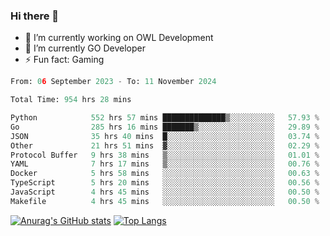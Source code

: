 ### Hi there 👋 

- 🔭 I’m currently working on OWL Development
- 🌱 I’m currently GO Developer
-  ⚡ Fun fact: Gaming
  
  <!--
- 👯 I’m looking to collaborate on ...
- 🤔 I’m looking for help with ...
- 💬 Ask me about ...
- 📫 How to reach me: ...
- 😄 Pronouns: ...
-->

<!--START_SECTION:waka-->

```python
From: 06 September 2023 - To: 11 November 2024

Total Time: 954 hrs 28 mins

Python            552 hrs 57 mins ██████████████▒░░░░░░░░░░   57.93 %
Go                285 hrs 16 mins ███████▒░░░░░░░░░░░░░░░░░   29.89 %
JSON              35 hrs 40 mins  █░░░░░░░░░░░░░░░░░░░░░░░░   03.74 %
Other             21 hrs 51 mins  ▓░░░░░░░░░░░░░░░░░░░░░░░░   02.29 %
Protocol Buffer   9 hrs 38 mins   ▒░░░░░░░░░░░░░░░░░░░░░░░░   01.01 %
YAML              7 hrs 17 mins   ▒░░░░░░░░░░░░░░░░░░░░░░░░   00.76 %
Docker            5 hrs 58 mins   ░░░░░░░░░░░░░░░░░░░░░░░░░   00.63 %
TypeScript        5 hrs 20 mins   ░░░░░░░░░░░░░░░░░░░░░░░░░   00.56 %
JavaScript        4 hrs 45 mins   ░░░░░░░░░░░░░░░░░░░░░░░░░   00.50 %
Makefile          4 hrs 45 mins   ░░░░░░░░░░░░░░░░░░░░░░░░░   00.50 %
```

<!--END_SECTION:waka-->

[![Anurag's GitHub stats](https://github-readme-stats.vercel.app/api?username=aebalz&show_icons=true&theme=codeSTACKr)](https://github.com/anuraghazra/github-readme-stats)
[![Top Langs](https://github-readme-stats.vercel.app/api/top-langs/?username=aebalz&layout=compact&card_width=350&theme=codeSTACKr)](https://github.com/anuraghazra/github-readme-stats)
<!-- [![Readme Card](https://github-readme-stats.vercel.app/api/pin/?username=aebalz&repo=go-gin-gone&show_owner=true)](https://github.com/anuraghazra/github-readme-stats)-->
